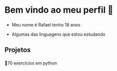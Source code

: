 ## <h1 align="left">Bem vindo ao meu perfil 👋</h1>

###

- <p align="left">Meu nome é Rafael tenho 18 anos</p>
- <p align="left">Algumas das linguagens que estou estudando</p>

###

<h2 align="left">Projetos</h2>

###

<p align="left">📝70 exercícios em python</p>

###

<h2 align="left"></h2>
